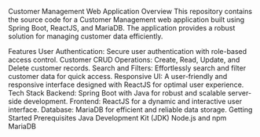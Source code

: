 Customer Management Web Application
Overview
This repository contains the source code for a Customer Management web application built using Spring Boot, ReactJS, and MariaDB. The application provides a robust solution for managing customer data efficiently.

Features
User Authentication: Secure user authentication with role-based access control.
Customer CRUD Operations: Create, Read, Update, and Delete customer records.
Search and Filters: Effortlessly search and filter customer data for quick access.
Responsive UI: A user-friendly and responsive interface designed with ReactJS for optimal user experience.
Tech Stack
Backend: Spring Boot with Java for robust and scalable server-side development.
Frontend: ReactJS for a dynamic and interactive user interface.
Database: MariaDB for efficient and reliable data storage.
Getting Started
Prerequisites
Java Development Kit (JDK)
Node.js and npm
MariaDB
